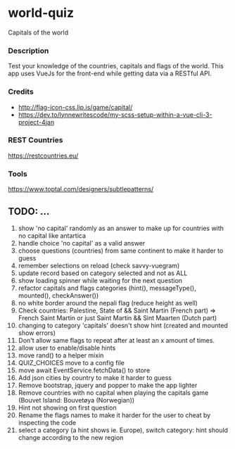 # world-quiz

Capitals of the world

### Description

Test your knowledge of the countries, capitals and flags of the world. This app uses VueJs for the front-end while getting data via a RESTful API.

### Credits

- http://flag-icon-css.lip.is/game/capital/
- https://dev.to/lynnewritescode/my-scss-setup-within-a-vue-cli-3-project-4jan

### REST Countries

https://restcountries.eu/

### Tools

https://www.toptal.com/designers/subtlepatterns/

## TODO: ...
1. show 'no capital' randomly as an answer to make up for countries with no capital like antartica
2. handle choice 'no capital' as a valid answer
3. choose questions (countries) from same continent to make it harder to guess
4. remember selections on reload (check savvy-vuegram)
5. update record based on category selected and not as ALL
6. show loading spinner while waiting for the next question
7. refactor capitals and flags categories (hint(), messageType(), mounted(), checkAnswer())
8. no white border around the nepali flag (reduce height as well)
9. Check countries: Palestine, State of && Saint Martin (French part) => French Saint Martin or just Saint Martin && Sint Maarten (Dutch part)
10. changing to category 'capitals' doesn't show hint (created and mounted show errors)
11. Don't allow same flags to repeat after at least an x amount of times.
12. allow user to enable/disable hints
13. move rand() to a helper mixin
14. QUIZ_CHOICES move to a config file
15. move await EventService.fetchData() to store
16. Add json cities by country to make it harder to guess
17. Remove bootstrap, jquery and popper to make the app lighter
18. Remove countries with no capital when playing the capitals game (Bouvet Island: Bouvetøya  (Norwegian))
19. Hint not showing on first question
20. Rename the flags names to make it harder for the user to cheat by inspecting the code
21. select a category (a hint shows ie. Europe), switch category: hint should change according to the new region
